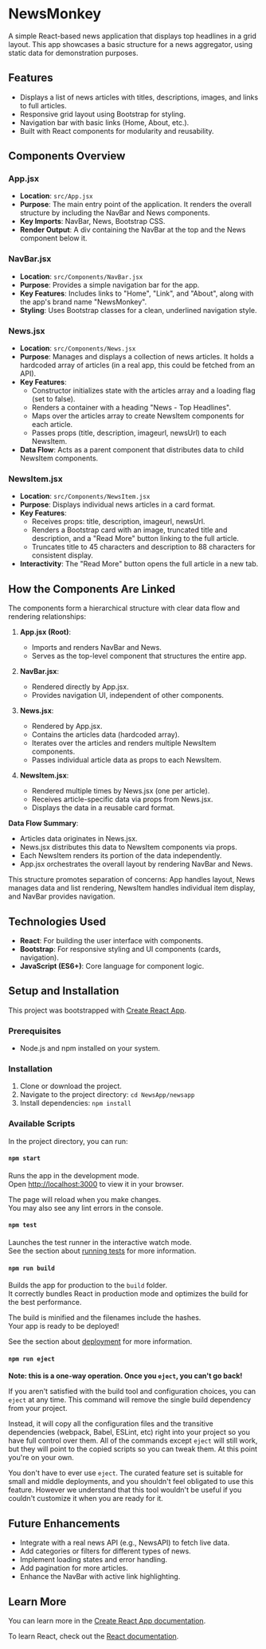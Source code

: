 # NewsMonkey

A simple React-based news application that displays top headlines in a grid layout. This app showcases a basic structure for a news aggregator, using static data for demonstration purposes.

## Features

- Displays a list of news articles with titles, descriptions, images, and links to full articles.
- Responsive grid layout using Bootstrap for styling.
- Navigation bar with basic links (Home, About, etc.).
- Built with React components for modularity and reusability.

## Components Overview

### App.jsx
- **Location**: `src/App.jsx`
- **Purpose**: The main entry point of the application. It renders the overall structure by including the NavBar and News components.
- **Key Imports**: NavBar, News, Bootstrap CSS.
- **Render Output**: A div containing the NavBar at the top and the News component below it.

### NavBar.jsx
- **Location**: `src/Components/NavBar.jsx`
- **Purpose**: Provides a simple navigation bar for the app.
- **Key Features**: Includes links to "Home", "Link", and "About", along with the app's brand name "NewsMonkey".
- **Styling**: Uses Bootstrap classes for a clean, underlined navigation style.

### News.jsx
- **Location**: `src/Components/News.jsx`
- **Purpose**: Manages and displays a collection of news articles. It holds a hardcoded array of articles (in a real app, this could be fetched from an API).
- **Key Features**:
  - Constructor initializes state with the articles array and a loading flag (set to false).
  - Renders a container with a heading "News - Top Headlines".
  - Maps over the articles array to create NewsItem components for each article.
  - Passes props (title, description, imageurl, newsUrl) to each NewsItem.
- **Data Flow**: Acts as a parent component that distributes data to child NewsItem components.

### NewsItem.jsx
- **Location**: `src/Components/NewsItem.jsx`
- **Purpose**: Displays individual news articles in a card format.
- **Key Features**:
  - Receives props: title, description, imageurl, newsUrl.
  - Renders a Bootstrap card with an image, truncated title and description, and a "Read More" button linking to the full article.
  - Truncates title to 45 characters and description to 88 characters for consistent display.
- **Interactivity**: The "Read More" button opens the full article in a new tab.

## How the Components Are Linked

The components form a hierarchical structure with clear data flow and rendering relationships:

1. **App.jsx (Root)**:
   - Imports and renders NavBar and News.
   - Serves as the top-level component that structures the entire app.

2. **NavBar.jsx**:
   - Rendered directly by App.jsx.
   - Provides navigation UI, independent of other components.

3. **News.jsx**:
   - Rendered by App.jsx.
   - Contains the articles data (hardcoded array).
   - Iterates over the articles and renders multiple NewsItem components.
   - Passes individual article data as props to each NewsItem.

4. **NewsItem.jsx**:
   - Rendered multiple times by News.jsx (one per article).
   - Receives article-specific data via props from News.jsx.
   - Displays the data in a reusable card format.

**Data Flow Summary**:
- Articles data originates in News.jsx.
- News.jsx distributes this data to NewsItem components via props.
- Each NewsItem renders its portion of the data independently.
- App.jsx orchestrates the overall layout by rendering NavBar and News.

This structure promotes separation of concerns: App handles layout, News manages data and list rendering, NewsItem handles individual item display, and NavBar provides navigation.

## Technologies Used

- **React**: For building the user interface with components.
- **Bootstrap**: For responsive styling and UI components (cards, navigation).
- **JavaScript (ES6+)**: Core language for component logic.

## Setup and Installation

This project was bootstrapped with [Create React App](https://github.com/facebook/create-react-app).

### Prerequisites
- Node.js and npm installed on your system.

### Installation
1. Clone or download the project.
2. Navigate to the project directory: `cd NewsApp/newsapp`
3. Install dependencies: `npm install`

### Available Scripts

In the project directory, you can run:

#### `npm start`
Runs the app in the development mode.\
Open [http://localhost:3000](http://localhost:3000) to view it in your browser.

The page will reload when you make changes.\
You may also see any lint errors in the console.

#### `npm test`
Launches the test runner in the interactive watch mode.\
See the section about [running tests](https://facebook.github.io/create-react-app/docs/running-tests) for more information.

#### `npm run build`
Builds the app for production to the `build` folder.\
It correctly bundles React in production mode and optimizes the build for the best performance.

The build is minified and the filenames include the hashes.\
Your app is ready to be deployed!

See the section about [deployment](https://facebook.github.io/create-react-app/docs/deployment) for more information.

#### `npm run eject`
**Note: this is a one-way operation. Once you `eject`, you can't go back!**

If you aren't satisfied with the build tool and configuration choices, you can `eject` at any time. This command will remove the single build dependency from your project.

Instead, it will copy all the configuration files and the transitive dependencies (webpack, Babel, ESLint, etc) right into your project so you have full control over them. All of the commands except `eject` will still work, but they will point to the copied scripts so you can tweak them. At this point you're on your own.

You don't have to ever use `eject`. The curated feature set is suitable for small and middle deployments, and you shouldn't feel obligated to use this feature. However we understand that this tool wouldn't be useful if you couldn't customize it when you are ready for it.

## Future Enhancements

- Integrate with a real news API (e.g., NewsAPI) to fetch live data.
- Add categories or filters for different types of news.
- Implement loading states and error handling.
- Add pagination for more articles.
- Enhance the NavBar with active link highlighting.

## Learn More

You can learn more in the [Create React App documentation](https://facebook.github.io/create-react-app/docs/getting-started).

To learn React, check out the [React documentation](https://reactjs.org/).
